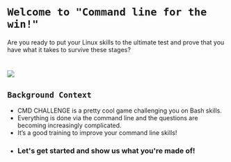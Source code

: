 # `Welcome to "Command line for the win!"`
Are you ready to put your Linux skills to the ultimate test and prove that you have what it takes to survive these stages? 
#

![](https://cdn.cloudflare.steamstatic.com/steam/apps/1309610/header.jpg?t=1683818158)

## `Background Context`
- CMD CHALLENGE is a pretty cool game challenging you on Bash skills.
- Everything is done via the command line and the questions are becoming increasingly complicated.
- It’s a good training to improve your command line skills!
- ### Let's get started and show us what you're made of!
